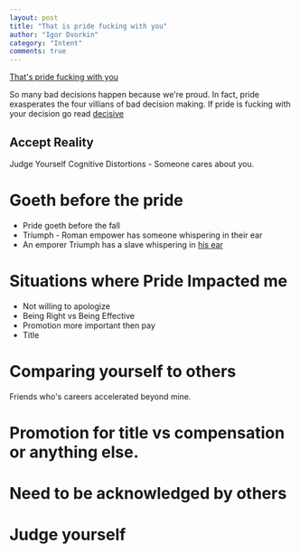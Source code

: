 ```yaml
---
layout: post
title: "That is pride fucking with you"
author: "Igor Dvorkin"
category: "Intent"
comments: true
---
```


[That's pride fucking with you](https://youtu.be/ruhFmBrl4GM)

So many bad decisions happen because we're proud. In fact, pride exasperates the four villians of bad decision making. If pride is fucking with your decision go read [decisive](/decisive)

Accept Reality
---
Judge Yourself
Cognitive Distortions - Someone cares about you.


# Goeth before the pride
* Pride goeth before the fall
* Triumph - Roman empower has someone whispering in their ear
* An emporer Triumph has a slave whispering in [his ear](https://www.quora.com/What-is-the-historical-evidence-of-the-story-about-the-slave-named-Auriga-who-was-whispering-Memento-Mori-to-the-military-commanders-during-Roman-triumphs)

# Situations where Pride Impacted me
* Not willing to apologize
* Being Right vs Being Effective
* Promotion more important then pay
* Title


# Comparing yourself to others

Friends who's careers accelerated beyond mine.



# Promotion for title vs compensation or anything else.

# Need to be acknowledged by others

# Judge yourself
